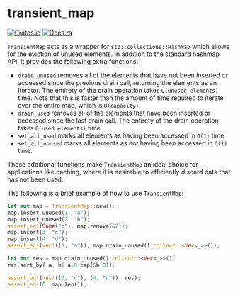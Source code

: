 # transient_map

[![Crates.io](https://img.shields.io/crates/v/transient_map.svg)](https://crates.io/crates/transient_map)
[![Docs.rs](https://docs.rs/transient_map/badge.svg)](https://docs.rs/transient_map)

`TransientMap` acts as a wrapper for `std::collections::HashMap` which allows for
the eviction of unused elements. In addition to the standard hashmap API, it provides
the following extra functions:

- `drain_unused` removes all of the elements that have not been inserted or accessed
since the previous drain call, returning the elements as an iterator. The entirety of
the drain operation takes `O(unused elements)` time. Note that this is faster
than the amount of time required to iterate over the entire map, which is `O(capacity)`.
- `drain_used` removes all of the elements that have been inserted or accessed since
the last drain call. The entirety of the drain operation takes `O(used elements)` time.
- `set_all_used` marks all elements as having been accessed in `O(1)` time.
- `set_all_unused` marks all elements as not having been accessed in `O(1)` time.

These additional functions make `TransientMap` an ideal choice for applications like
caching, where it is desirable to efficiently discard data that has not been used.

The following is a brief example of how to use `TransientMap`:

```rust
let mut map = TransientMap::new();
map.insert_unused(1, "a");
map.insert_unused(2, "b");
assert_eq!(Some("b"), map.remove(&2));
map.insert(3, "c");
map.insert(4, "d");
assert_eq!(vec!((1, "a")), map.drain_unused().collect::<Vec<_>>());

let mut res = map.drain_unused().collect::<Vec<_>>();
res.sort_by(|a, b| a.0.cmp(&b.0));

assert_eq!(vec!((3, "c"), (4, "d")), res);
assert_eq!(0, map.len());
```